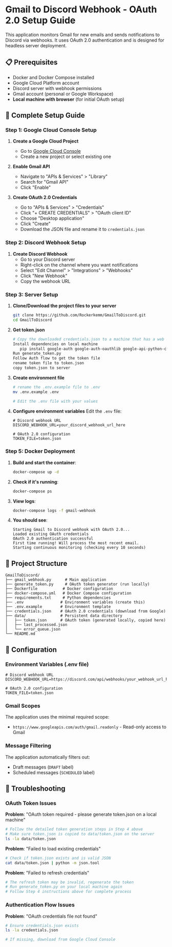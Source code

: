 # Gmail to Discord Webhook - OAuth 2.0 Setup Guide

This application monitors Gmail for new emails and sends notifications to Discord via webhooks. It uses OAuth 2.0 authentication and is designed for headless server deployment.

## 📋 Prerequisites

- Docker and Docker Compose installed
- Google Cloud Platform account
- Discord server with webhook permissions
- Gmail account (personal or Google Workspace)
- **Local machine with browser** (for initial OAuth setup)

## 🚀 Complete Setup Guide

### Step 1: Google Cloud Console Setup

1. **Create a Google Cloud Project**
   - Go to [Google Cloud Console](https://console.cloud.google.com/)
   - Create a new project or select existing one

2. **Enable Gmail API**
   - Navigate to "APIs & Services" > "Library"
   - Search for "Gmail API"
   - Click "Enable"

3. **Create OAuth 2.0 Credentials**
   - Go to "APIs & Services" > "Credentials"
   - Click "+ CREATE CREDENTIALS" > "OAuth client ID"
   - Choose "Desktop application"
   - Click "Create"
   - Download the JSON file and rename it to `credentials.json`

### Step 2: Discord Webhook Setup

1. **Create Discord Webhook**
   - Go to your Discord server
   - Right-click on the channel where you want notifications
   - Select "Edit Channel" > "Integrations" > "Webhooks"
   - Click "New Webhook"
   - Copy the webhook URL

### Step 3: Server Setup

1. **Clone/Download the project files to your server**
   ```bash
   git clone https://github.com/Rockerkemm/GmailToDiscord.git
   cd GmailToDiscord
   ```

2. **Get token.json**
   ```bash
   # Copy the downloaded credentials.json to a machine that has a web browser
   Install dependencies on local machine
      pip install google-auth google-auth-oauthlib google-api-python-client
   Run generate_token.py
   Follow Auth flow to get the token file
   rename token file to token.json
   copy token.json to server
   ```

3. **Create environment file**
   ```bash
   # rename the .env.example file to .env
   mv .env.example .env
   
   # Edit the .env file with your values
   ```

4. **Configure environment variables**
   Edit the `.env` file:
   ```env
   # Discord webhook URL
   DISCORD_WEBHOOK_URL=your_discord_webhook_url_here
   
   # OAuth 2.0 configuration
   TOKEN_FILE=token.json
   ```

### Step 5: Docker Deployment

1. **Build and start the container**:
   ```bash
   docker-compose up -d
   ```

2. **Check if it's running**:
   ```bash
   docker-compose ps
   ```

3. **View logs**:
   ```bash
   docker-compose logs -f gmail-webhook
   ```

4. **You should see**:
   ```
   Starting Gmail to Discord webhook with OAuth 2.0...
   Loaded existing OAuth credentials
   OAuth 2.0 authentication successful
   First time running! Will process the most recent email.
   Starting continuous monitoring (checking every 10 seconds)
   ```

## 📁 Project Structure

```
GmailToDiscord/
├── gmail_webhook.py      # Main application
├── generate_token.py     # OAuth token generator (run locally)
├── Dockerfile           # Docker configuration
├── docker-compose.yml   # Docker Compose configuration
├── requirements.txt     # Python dependencies
├── .env                # Environment variables (create this)
├── .env.example        # Environment template
├── credentials.json    # OAuth 2.0 credentials (download from Google)
├── data/               # Persistent data directory
│   ├── token.json      # OAuth token (generated locally, copied here)
│   ├── last_processed.json
│   └── error_queue.json
└── README.md
```

## 🔧 Configuration

### Environment Variables (.env file)
```env
# Discord webhook URL
DISCORD_WEBHOOK_URL=https://discord.com/api/webhooks/your_webhook_url_here

# OAuth 2.0 configuration
TOKEN_FILE=token.json
```

### Gmail Scopes
The application uses the minimal required scope:
- `https://www.googleapis.com/auth/gmail.readonly` - Read-only access to Gmail

### Message Filtering
The application automatically filters out:
- Draft messages (`DRAFT` label)
- Scheduled messages (`SCHEDULED` label)

## 🚨 Troubleshooting

### OAuth Token Issues

**Problem**: "OAuth token required - please generate token.json on a local machine"
```bash
# Follow the detailed token generation steps in Step 4 above
# Make sure token.json is copied to data/token.json on the server
ls -la data/token.json
```

**Problem**: "Failed to load existing credentials"
```bash
# Check if token.json exists and is valid JSON
cat data/token.json | python -m json.tool
```

**Problem**: "Failed to refresh credentials"
```bash
# The refresh token may be invalid, regenerate the token
# Run generate_token.py on your local machine again
# Follow Step 4 instructions above for complete process
```

### Authentication Flow Issues

**Problem**: "OAuth credentials file not found"
```bash
# Ensure credentials.json exists
ls -la credentials.json

# If missing, download from Google Cloud Console
```
